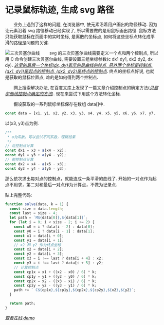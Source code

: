 # 记录鼠标轨迹, 生成 svg 路径

&emsp;&emsp;业务上遇到了这样的问题, 在浏览器中, 使元素沿着用户画出的路径移动. 因为让元素沿着 svg 路径移动已经实现了, 所以需要做的是用鼠标画出路径. 鼠标方法只能获取鼠标在页面中的实时坐标, 是离散的坐标点, 如何将这些坐标点转化成平滑的路径是问题的关键.

![三次贝塞尔曲线](https://zhangxuekang.com/src/blog/mouse-svg/svg.png) &emsp;&emsp;svg 的三次贝塞尔曲线需要定义一个点和两个控制点, 所以用 C 命令创建三次贝塞尔曲线, 需要设置三组坐标参数(c dx1 dy1, dx2 dy2, dx dy). _[这里的最后一个坐标(dx, dy)表示的是曲线的终点, 另外两个坐标是控制点, (dx1, dy1)是起点的控制点, (dx2, dy2)是终点的控制点](https://developer.mozilla.org/zh-CN/docs/Web/SVG/Tutorial/Paths#Curve_commands)_. 终点的坐标点好说, 也就是获取的鼠标位置点, 难的是如何得到两个控制点.

&emsp;&emsp;网上搜索解决办法, 在百度文库上发现了一篇文章介绍控制点的确定方法(_[贝塞尔曲线控制点确定的方法](https://wenku.baidu.com/view/c790f8d46bec0975f565e211.html)_). 现在来尝试下用这个方法转化坐标.

&emsp;&emsp;假设获取的一系列鼠标坐标保存在数组 data[]中.

```js
const data = [x1, y1, x2, y2, x3, y3, x4, y4, x5, y5, x6, y6, x7, y7, ...];
```

以(x3, y3)点为例.

```js
/**
 * a为系数，可以尝试不同系数，观察结果
 */
// 后控制点计算
const dx1 = x3 + a(x4 - x2);
const dy1 = y3 + a(y4 - y2);
// 前控制点计算
const dx2 = x4 - a(x5 - x3);
const dy2 = y4 - a(y5 - y3);
```

那么依次求出每对点的控制点，就能连成一条平滑的曲线了. 开始的一对点作为起点不用求，第二对和最后一对点作为计算点，不做为记录点.

贴上完整代码:

```js
function solve(data, k = 1) {
  const size = data.length;
  const last = size - 4;
  let path = `M${data[0]},${data[1]}`;
  for (let i = 0; i < size - 2; i += 2) {
    const x0 = i ? data[i - 2] : data[0];
    const y0 = i ? data[i - 1] : data[1];
    const x1 = data[i + 0];
    const y1 = data[i + 1];
    // x2 和 y2 作为终点坐标
    const x2 = data[i + 2];
    const y2 = data[i + 3];
    const x3 = i !== last ? data[i + 4] : x2;
    const y3 = i !== last ? data[i + 5] : y2;
    // 计算控制点
    const cp1x = x1 + ((x2 - x0) / 6) * k;
    const cp1y = y1 + ((y2 - y0) / 6) * k;
    const cp2x = x2 - ((x3 - x1) / 6) * k;
    const cp2y = y2 - ((y3 - y1) / 6) * k;
    path += ` C${cp1x},${cp1y},${cp2x},${cp2y},${x2},${y2}`;
  }

  return path;
}
```

_[查看在线 demo](https://zhangxuekang.com/mouse-svg/index.html)_
